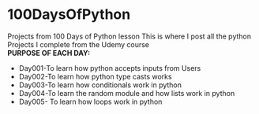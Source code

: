 # 100DaysOfPython
Projects from 100 Days of Python lesson
This is where I post all the python Projects I complete from the Udemy course<br/>
**PURPOSE OF EACH DAY:**
- Day001-To learn how python accepts inputs from Users
- Day002-To learn how python type casts works
- Day003-To learn how conditionals work in python
- Day004-To learn the random module and how lists work in python
- Day005- To learn how loops work in python
